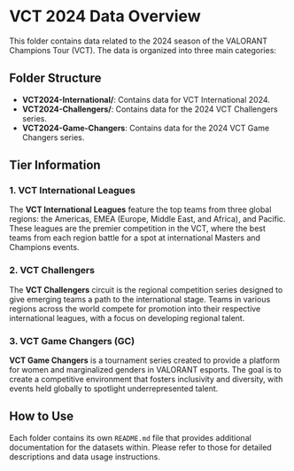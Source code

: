 # VCT 2024 Data Overview

This folder contains data related to the 2024 season of the VALORANT Champions Tour (VCT). The data is organized into three main categories:

## Folder Structure

- **VCT2024-International/**: Contains data for VCT International 2024.
- **VCT2024-Challengers/**: Contains data for the 2024 VCT Challengers series.
- **VCT2024-Game-Changers**: Contains data for the 2024 VCT Game Changers series.

## Tier Information 

### 1. **VCT International Leagues**
The **VCT International Leagues** feature the top teams from three global regions: the Americas, EMEA (Europe, Middle East, and Africa), and Pacific. These leagues are the premier competition in the VCT, where the best teams from each region battle for a spot at international Masters and Champions events.

### 2. **VCT Challengers**
The **VCT Challengers** circuit is the regional competition series designed to give emerging teams a path to the international stage. Teams in various regions across the world compete for promotion into their respective international leagues, with a focus on developing regional talent.

### 3. **VCT Game Changers (GC)**
**VCT Game Changers** is a tournament series created to provide a platform for women and marginalized genders in VALORANT esports. The goal is to create a competitive environment that fosters inclusivity and diversity, with events held globally to spotlight underrepresented talent.

## How to Use
Each folder contains its own `README.md` file that provides additional documentation for the datasets within. Please refer to those for detailed descriptions and data usage instructions.

